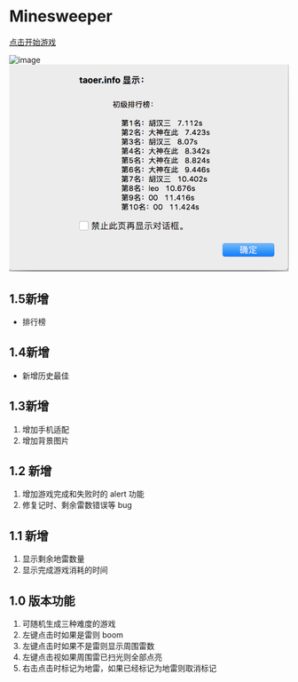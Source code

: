 # Minesweeper
[点击开始游戏](http://taoer.info/Minesweeper/index.html)

![image](https://raw.githubusercontent.com/e174596549/Minesweeper/master/img/Minesweeper.gif)
![image](https://raw.githubusercontent.com/e174596549/Minesweeper/master/%E5%B1%8F%E5%B9%95%E5%BF%AB%E7%85%A7%202017-03-24%2010.30.51.png)

## 1.5新增

- 排行榜
## 1.4新增

- 新增历史最佳


## 1.3新增

1. 增加手机适配
2. 增加背景图片

## 1.2 新增

1. 增加游戏完成和失败时的 alert 功能
2. 修复记时、剩余雷数错误等 bug

## 1.1 新增

1. 显示剩余地雷数量
2. 显示完成游戏消耗的时间

## 1.0 版本功能

1. 可随机生成三种难度的游戏
2. 左键点击时如果是雷则 boom
3. 左键点击时如果不是雷则显示周围雷数
4. 左键点击视如果周围雷已扫光则全部点亮
5. 右击点击时标记为地雷，如果已经标记为地雷则取消标记
